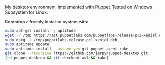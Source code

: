 My desktop environment, implemented with Puppet.
Tested on Windows Subsystem for Linux.

Bootstrap a freshly installed system with:

```bash
sudo apt-get install -y aptitude
wget -P /tmp https://apt.puppetlabs.com/puppetlabs-release-pc1-xenial.deb
sudo dpkg -i /tmp/puppetlabs-release-pc1-xenial.deb
sudo aptitude update
sudo aptitude install --assume-yes git puppet-agent rake
git clone --recursive https://github.com/jarpy/puppet-desktop.git
(cd puppet-desktop && git checkout wsl && rake)
```
